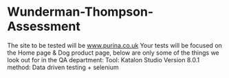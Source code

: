 # Wunderman-Thompson-Assessment
The site to be tested will be www.purina.co.uk    Your tests will be focused on the Home page &amp; Dog product page, below are only some of the things we look out for in the QA department:
Tool: Katalon Studio
Version 8.0.1
method: Data driven testing + selenium
